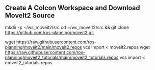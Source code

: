 ## Create A Colcon Workspace and Download MoveIt2 Source

mkdir -p ~/ws_moveit2/src
cd ~/ws_moveit2/src && git clone https://github.com/ros-planning/moveit2.git

wget https://raw.githubusercontent.com/ros-planning/moveit2/main/moveit2.repos
vcs import < moveit2.repos
wget https://raw.githubusercontent.com/ros-planning/moveit2_tutorials/main/moveit2_tutorials.repos
vcs import < moveit2_tutorials.repos
